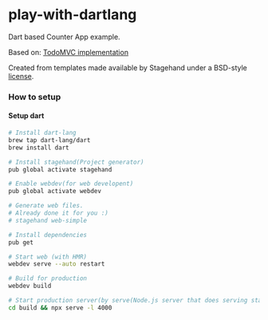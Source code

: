 # play-with-dartlang
Dart based Counter App example.

Based on: [TodoMVC implementation](https://github.com/tastejs/todomvc/tree/gh-pages/examples/vanilladart)

Created from templates made available by Stagehand under a BSD-style
[license](https://github.com/dart-lang/stagehand/blob/master/LICENSE).

### How to setup

#### Setup dart

```bash
# Install dart-lang
brew tap dart-lang/dart
brew install dart

# Install stagehand(Project generator)
pub global activate stagehand

# Enable webdev(for web developent)
pub global activate webdev

# Generate web files.
# Already done it for you :)
# stagehand web-simple

# Install dependencies
pub get

# Start web (with HMR)
webdev serve --auto restart

# Build for production
webdev build

# Start production server(by serve(Node.js server that does serving static files))
cd build && npx serve -l 4000
```
